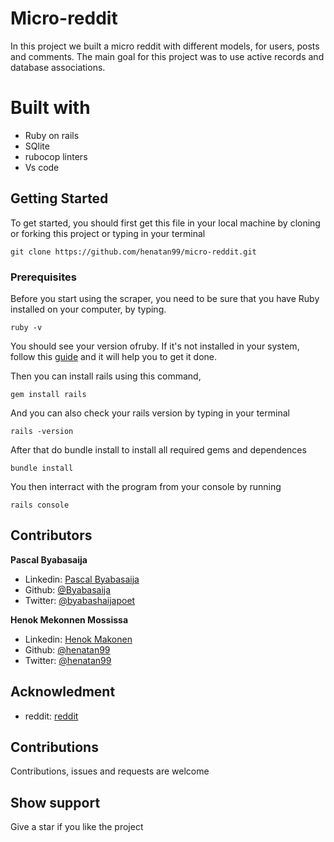 # Micro-reddit

In this project we built a micro reddit with different models, for users, posts and comments. The main goal for this project was to use active records and database associations.

# Built with

* Ruby on rails
* SQlite
* rubocop linters
* Vs code

## Getting Started

To get started, you should first get this file in your local machine by cloning or forking this project or typing in your terminal
 
```
git clone https://github.com/henatan99/micro-reddit.git
```

### Prerequisites

Before you start using the scraper, you need to be sure that you have Ruby installed on your computer, by typing.

```
ruby -v
```

You should see your version ofruby.
If it's not installed in your system, follow this [guide](https://www.ruby-lang.org/en/documentation/installation/) and it will help you to get it done.

Then you can install rails using this command,

```
gem install rails
```
And you can also check your rails version by typing in your terminal

```
rails -version
```

After that do bundle install to install all required gems and dependences
```
bundle install
```

You then interract with the program from your console by running

```
rails console
```
## Contributors
 **Pascal Byabasaija**
- Linkedin: [Pascal Byabasaija](https://www.linkedin.com/in/pascal-byabasaija/)
- Github: [@Byabasaija](https://github.com/Byabasaija)
- Twitter: [@byabashaijapoet](https://twitter.com/byabashaijapoet)

**Henok Mekonnen Mossissa**
- Linkedin: [Henok Makonen](https://www.linkedin.com/in/henok-mekonnen-2a251613/)
- Github: [@henatan99](https://github.com/henatan99)
- Twitter: [@henatan99](https://twitter.com/henatan99)

## Acknowledment

- reddit: [reddit](https://www.reddit.com/)

## Contributions 

Contributions, issues and requests are welcome

## Show support

Give a star if you like the project